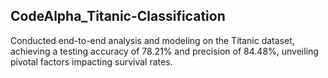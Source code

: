 ## CodeAlpha_Titanic-Classification

Conducted end-to-end analysis and modeling on the Titanic dataset, achieving a testing accuracy of 78.21% and precision of 84.48%, unveiling pivotal factors impacting survival rates.
